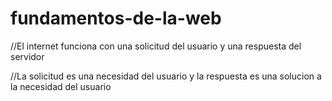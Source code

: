 # fundamentos-de-la-web
//El internet funciona con una solicitud del usuario y una respuesta del servidor

//La solicitud es una necesidad del usuario y la respuesta es una solucion a la necesidad del usuario